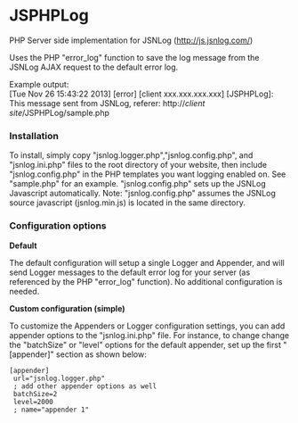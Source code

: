 JSPHPLog
========

PHP Server side implementation for JSNLog (http://js.jsnlog.com/)

Uses the PHP "error_log" function to save the log message from the JSNLog AJAX request to the default error log.

Example output:<br/>
[Tue Nov 26 15:43:22 2013] [error] [client xxx.xxx.xxx.xxx] [JSPHPLog]: This message sent from JSNLog, referer: http://*client site*/JSPHPLog/sample.php

<h3>Installation</h3>
  To install, simply copy "jsnlog.logger.php","jsnlog.config.php", and "jsnlog.ini.php" files to the root directory of your website, then include "jsnlog.config.php" in the PHP templates you want logging enabled on. See "sample.php" for an example. "jsnlog.config.php" sets up the JSNLog Javascript automatically.
  Note: "jsnlog.config.php" assumes the JSNLog source javascript (jsnlog.min.js) is located in the same directory.

<h3>Configuration options</h3>

  <p><b>Default</b></p>
  The default configuration will setup a single Logger and Appender, and will send Logger messages to the default error log for your server (as referenced by the PHP "error_log" function). No additional configuration is needed.
    
   <p><b>Custom configuration (simple)</b></p>
   To customize the Appenders or Logger configuration settings, you can add appender options to the "jsnlog.ini.php" file. For instance, to change change the "batchSize" or "level" options for the default appender, set up the first "[appender]" section as shown below: 

   ```
   [appender]
	url="jsnlog.logger.php"
	; add other appender options as well
	batchSize=2
	level=2000
	; name="appender 1"
   ```
    
  
